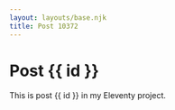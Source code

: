 ```yaml
---
layout: layouts/base.njk
title: Post 10372
---
```


# Post {{ id }}

This is post {{ id }} in my Eleventy project.

